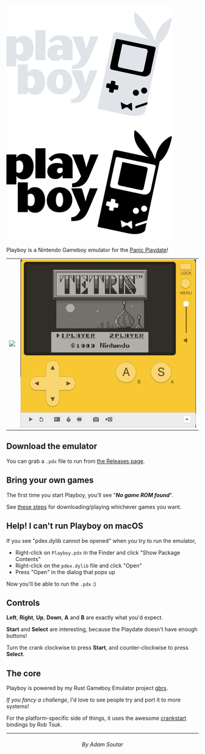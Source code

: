 ![Playboy logo](./assets/Logo-GitHub-Grey.svg#gh-dark-mode-only)
![Playboy logo](./assets/Logo-Black.svg#gh-light-mode-only)

Playboy is a Nintendo Gameboy emulator for the [Panic Playdate](https://play.date)!

<table>
  <tr>
    <td><img src="./assets/mario.gif" /></td>
    <td><img src="./assets/tetris.gif" /></td>
  </tr>
</table>

## Download the emulator

You can grab a `.pdx` file to run from [the Releases page](https://github.com/adamsoutar/playboy/releases/).

## Bring your own games

The first time you start Playboy, you'll see "**_No game ROM found_**".

See [these steps](./docs/adding-roms.md) for downloading/playing whichever games
you want.

## Help! I can't run Playboy on macOS

If you see "pdex.dylib cannot be opened" when you try to run the emulator,

- Right-click on `Playboy.pdx` in the Finder and click "Show Package Contents"
- Right-click on the `pdex.dylib` file and click "Open"
- Press "Open" in the dialog that pops up

Now you'll be able to run the `.pdx` :)

## Controls

**Left**, **Right**, **Up**, **Down**, **A** and **B** are exactly what you'd
expect.

**Start** and **Select** are interesting, because the Playdate doesn't have
enough buttons!

Turn the crank clockwise to press **Start**, and counter-clockwise to press
**Select**.

## The core

Playboy is powered by my Rust Gameboy Emulator project [gbrs](https://github.com/adamsoutar/gbrs).

_If you fancy a challenge_, I'd love to see people try and port it to more systems!

For the platform-specific side of things, it uses the awesome [crankstart](https://github.com/rtsuk/crankstart) bindings by Rob Tsuk.

---

<h6 align="center">By Adam Soutar</h6>
